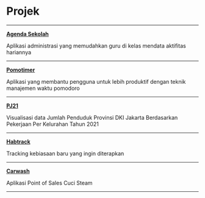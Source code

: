 # Projek
<!-- Daftar Projek yang pernah saya kerjakan -->

---

[**Agenda Sekolah**](https://github.com/abiyyu03/agendaonline)

Aplikasi administrasi yang memudahkan guru di kelas mendata aktifitas hariannya

---

[**Pomotimer**](https://github.com/abiyyu03/pomotimer)

Aplikasi yang membantu pengguna untuk lebih produktif dengan teknik manajemen waktu pomodoro

---

[**PJ21**](https://github.com/abiyyu03/pj21)

Visualisasi data Jumlah Penduduk Provinsi DKI Jakarta Berdasarkan Pekerjaan Per Kelurahan Tahun 2021

---

[**Habtrack**](https://github.com/abiyyu03/habtrack)

Tracking kebiasaan baru yang ingin diterapkan

---

[**Carwash**](https://github.com/abiyyu03/carwash)

Aplikasi Point of Sales Cuci Steam

---